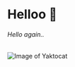 # Helloo 🙂

###### Hello again..
![Image of Yaktocat](https://octodex.github.com/images/yaktocat.png)
